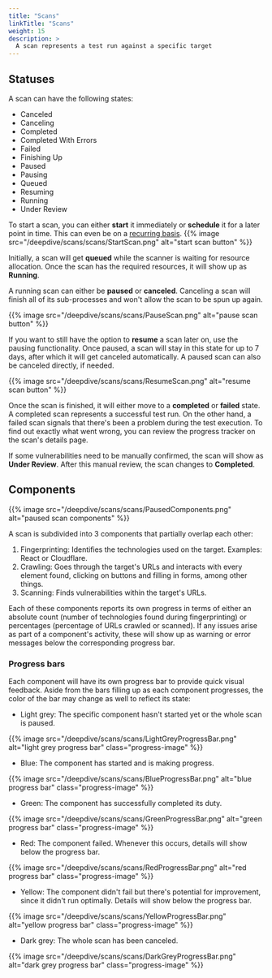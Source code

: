 ```yaml
---
title: "Scans"
linkTitle: "Scans"
weight: 15
description: >
  A scan represents a test run against a specific target
---
```

<style>
  .progress-image {
    width: 400px;
  }
</style>

## Statuses

A scan can have the following states:
- Canceled
- Canceling
- Completed
- Completed With Errors
- Failed
- Finishing Up
- Paused
- Pausing
- Queued
- Resuming
- Running
- Under Review

To start a scan, you can either **start** it immediately or **schedule** it for a later point in time. This can even be on a [recurring basis].
{{% image src="/deepdive/scans/scans/StartScan.png" alt="start scan button" %}}

Initially, a scan will get **queued** while the scanner is waiting for resource allocation. Once the scan has the required resources, it will show up as **Running**.

A running scan can either be **paused** or **canceled**. Canceling a scan will finish all of its sub-processes and won't allow the scan to be spun up again. 

{{% image src="/deepdive/scans/scans/PauseScan.png" alt="pause scan button" %}}

If you want to still have the option to **resume** a scan later on, use the pausing functionality. Once paused, a scan will stay in this state for up to 7 days, after which it will get canceled automatically. A paused scan can also be canceled directly, if needed.

{{% image src="/deepdive/scans/scans/ResumeScan.png" alt="resume scan button" %}}

Once the scan is finished, it will either move to a **completed** or **failed** state. A completed scan represents a successful test run. On the other hand, a failed scan signals that there's been a problem during the test execution. To find out exactly what went wrong, you can review the progress tracker on the scan's details page.

If some vulnerabilities need to be manually confirmed, the scan will show as **Under Review**. After this manual review, the scan changes to **Completed**.

## Components

{{% image src="/deepdive/scans/scans/PausedComponents.png" alt="paused scan components" %}}

A scan is subdivided into 3 components that partially overlap each other:
1. Fingerprinting: Identifies the technologies used on the target. Examples: React or Cloudflare.
2. Crawling: Goes through the target's URLs and interacts with every element found, clicking on buttons and filling in forms, among other things.
3. Scanning: Finds vulnerabilities within the target's URLs.

Each of these components reports its own progress in terms of either an absolute count (number of technologies found during fingerprinting) or percentages (percentage of URLs crawled or scanned).
If any issues arise as part of a component's activity, these will show up as warning or error messages below the corresponding progress bar.

### Progress bars

Each component will have its own progress bar to provide quick visual feedback.
Aside from the bars filling up as each component progresses, the color of the bar may change as well to reflect its state:
- Light grey: The specific component hasn't started yet or the whole scan is paused.

{{% image src="/deepdive/scans/scans/LightGreyProgressBar.png" alt="light grey progress bar" class="progress-image" %}}

- Blue: The component has started and is making progress.

{{% image src="/deepdive/scans/scans/BlueProgressBar.png" alt="blue progress bar" class="progress-image" %}}

- Green: The component has successfully completed its duty.

{{% image src="/deepdive/scans/scans/GreenProgressBar.png" alt="green progress bar" class="progress-image" %}}

- Red: The component failed. Whenever this occurs, details will show below the progress bar.

{{% image src="/deepdive/scans/scans/RedProgressBar.png" alt="red progress bar" class="progress-image" %}}

- Yellow: The component didn't fail but there's potential for improvement, since it didn't run optimally. Details will show below the progress bar.

{{% image src="/deepdive/scans/scans/YellowProgressBar.png" alt="yellow progress bar" class="progress-image" %}}

- Dark grey: The whole scan has been canceled.

{{% image src="/deepdive/scans/scans/DarkGreyProgressBar.png" alt="dark grey progress bar" class="progress-image" %}}



<!-- links -->

[recurring basis]: /platform-deep-dive/scans/#scan-scheduling
